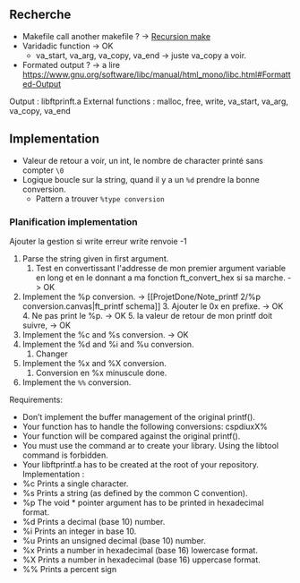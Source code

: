 ## Recherche
- Makefile call another makefile ? -> [Recursion make](https://www.gnu.org/software/make/manual/make.html#Recursion)
- Varidadic function -> OK
	- va_start, va_arg, va_copy, va_end -> juste va_copy a voir.
- Formated output ? -> a lire https://www.gnu.org/software/libc/manual/html_mono/libc.html#Formatted-Output

Output : libftprinft.a
External functions : malloc, free, write, va_start, va_arg, va_copy, va_end

## Implementation
- Valeur de retour a voir, un int, le nombre de character printé sans compter `\0`
- Logique boucle sur la string, quand il y a un `%d` prendre la bonne conversion.
	- Pattern a trouver `%type conversion`
### Planification implementation
Ajouter la gestion si write erreur write renvoie -1
1. Parse the string given in first argument.
	1. Test en convertissant l'addresse de mon premier argument variable en long et en le donnant a ma fonction ft_convert_hex si sa marche. -> OK
2. Implement the %p conversion. -> [[ProjetDone/Note_printf 2/%p conversion.canvas|ft_printf schema]] 
	3. Ajouter le 0x en prefixe. -> OK
	4. Ne pas print le %p.  ->  OK
	5. la valeur de retour de mon printf doit suivre,  -> OK
3. Implement the %c and %s conversion. -> OK
4. Implement the %d and %i and %u conversion. 
	1. Changer 
5. Implement the %x and %X conversion. 
	1. Conversion en %x minuscule done.
6. Implement the `%%` conversion.

Requirements:
- Don’t implement the buffer management of the original printf().
- Your function has to handle the following conversions: cspdiuxX% 
- Your function will be compared against the original printf(). 
- You must use the command ar to create your library. Using the libtool command is forbidden. 
- Your libftprintf.a has to be created at the root of your repository.
Implementation :
- %c Prints a single character. 
-  %s Prints a string (as defined by the common C convention).
-  %p The void * pointer argument has to be printed in hexadecimal format. 
-  %d Prints a decimal (base 10) number. 
-  %i Prints an integer in base 10. 
-  %u Prints an unsigned decimal (base 10) number.
-  %x Prints a number in hexadecimal (base 16) lowercase format. 
-  %X Prints a number in hexadecimal (base 16) uppercase format. 
-  %% Prints a percent sign


